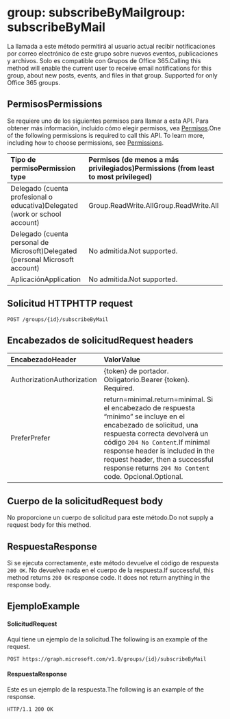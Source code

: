 # <a name="group-subscribebymail"></a><span data-ttu-id="5ddfd-101">group: subscribeByMail</span><span class="sxs-lookup"><span data-stu-id="5ddfd-101">group: subscribeByMail</span></span>
<span data-ttu-id="5ddfd-p101">La llamada a este método permitirá al usuario actual recibir notificaciones por correo electrónico de este grupo sobre nuevos eventos, publicaciones y archivos. Solo es compatible con Grupos de Office 365.</span><span class="sxs-lookup"><span data-stu-id="5ddfd-p101">Calling this method will enable the current user to receive email notifications for this group, about new posts, events, and files in that group. Supported for only Office 365 groups.</span></span>

## <a name="permissions"></a><span data-ttu-id="5ddfd-104">Permisos</span><span class="sxs-lookup"><span data-stu-id="5ddfd-104">Permissions</span></span>
<span data-ttu-id="5ddfd-p102">Se requiere uno de los siguientes permisos para llamar a esta API. Para obtener más información, incluido cómo elegir permisos, vea [Permisos](../../../concepts/permissions_reference.md).</span><span class="sxs-lookup"><span data-stu-id="5ddfd-p102">One of the following permissions is required to call this API. To learn more, including how to choose permissions, see [Permissions](../../../concepts/permissions_reference.md).</span></span>

|<span data-ttu-id="5ddfd-107">Tipo de permiso</span><span class="sxs-lookup"><span data-stu-id="5ddfd-107">Permission type</span></span>      | <span data-ttu-id="5ddfd-108">Permisos (de menos a más privilegiados)</span><span class="sxs-lookup"><span data-stu-id="5ddfd-108">Permissions (from least to most privileged)</span></span>              |
|:--------------------|:---------------------------------------------------------|
|<span data-ttu-id="5ddfd-109">Delegado (cuenta profesional o educativa)</span><span class="sxs-lookup"><span data-stu-id="5ddfd-109">Delegated (work or school account)</span></span> | <span data-ttu-id="5ddfd-110">Group.ReadWrite.All</span><span class="sxs-lookup"><span data-stu-id="5ddfd-110">Group.ReadWrite.All</span></span>    |
|<span data-ttu-id="5ddfd-111">Delegado (cuenta personal de Microsoft)</span><span class="sxs-lookup"><span data-stu-id="5ddfd-111">Delegated (personal Microsoft account)</span></span> | <span data-ttu-id="5ddfd-112">No admitida.</span><span class="sxs-lookup"><span data-stu-id="5ddfd-112">Not supported.</span></span>    |
|<span data-ttu-id="5ddfd-113">Aplicación</span><span class="sxs-lookup"><span data-stu-id="5ddfd-113">Application</span></span> | <span data-ttu-id="5ddfd-114">No admitida.</span><span class="sxs-lookup"><span data-stu-id="5ddfd-114">Not supported.</span></span> |

## <a name="http-request"></a><span data-ttu-id="5ddfd-115">Solicitud HTTP</span><span class="sxs-lookup"><span data-stu-id="5ddfd-115">HTTP request</span></span>
<!-- { "blockType": "ignored" } -->
```http
POST /groups/{id}/subscribeByMail
```
## <a name="request-headers"></a><span data-ttu-id="5ddfd-116">Encabezados de solicitud</span><span class="sxs-lookup"><span data-stu-id="5ddfd-116">Request headers</span></span>
| <span data-ttu-id="5ddfd-117">Encabezado</span><span class="sxs-lookup"><span data-stu-id="5ddfd-117">Header</span></span>       | <span data-ttu-id="5ddfd-118">Valor</span><span class="sxs-lookup"><span data-stu-id="5ddfd-118">Value</span></span> |
|:---------------|:--------|
| <span data-ttu-id="5ddfd-119">Authorization</span><span class="sxs-lookup"><span data-stu-id="5ddfd-119">Authorization</span></span>  | <span data-ttu-id="5ddfd-p103">{token} de portador. Obligatorio.</span><span class="sxs-lookup"><span data-stu-id="5ddfd-p103">Bearer {token}. Required.</span></span>  |
| <span data-ttu-id="5ddfd-122">Prefer</span><span class="sxs-lookup"><span data-stu-id="5ddfd-122">Prefer</span></span> | <span data-ttu-id="5ddfd-123">return=minimal.</span><span class="sxs-lookup"><span data-stu-id="5ddfd-123">return=minimal.</span></span> <span data-ttu-id="5ddfd-124">Si el encabezado de respuesta “mínimo” se incluye en el encabezado de solicitud, una respuesta correcta devolverá un código `204 No Content`.</span><span class="sxs-lookup"><span data-stu-id="5ddfd-124">If minimal response header is included in the request header, then a successful response returns `204 No Content` code.</span></span> <span data-ttu-id="5ddfd-125">Opcional.</span><span class="sxs-lookup"><span data-stu-id="5ddfd-125">Optional.</span></span>  | 

## <a name="request-body"></a><span data-ttu-id="5ddfd-126">Cuerpo de la solicitud</span><span class="sxs-lookup"><span data-stu-id="5ddfd-126">Request body</span></span>
<span data-ttu-id="5ddfd-127">No proporcione un cuerpo de solicitud para este método.</span><span class="sxs-lookup"><span data-stu-id="5ddfd-127">Do not supply a request body for this method.</span></span>

## <a name="response"></a><span data-ttu-id="5ddfd-128">Respuesta</span><span class="sxs-lookup"><span data-stu-id="5ddfd-128">Response</span></span>
<span data-ttu-id="5ddfd-p105">Si se ejecuta correctamente, este método devuelve el código de respuesta `200 OK`. No devuelve nada en el cuerpo de la respuesta.</span><span class="sxs-lookup"><span data-stu-id="5ddfd-p105">If successful, this method returns `200 OK` response code. It does not return anything in the response body.</span></span>

## <a name="example"></a><span data-ttu-id="5ddfd-131">Ejemplo</span><span class="sxs-lookup"><span data-stu-id="5ddfd-131">Example</span></span>
#### <a name="request"></a><span data-ttu-id="5ddfd-132">Solicitud</span><span class="sxs-lookup"><span data-stu-id="5ddfd-132">Request</span></span>
<span data-ttu-id="5ddfd-133">Aquí tiene un ejemplo de la solicitud.</span><span class="sxs-lookup"><span data-stu-id="5ddfd-133">The following is an example of the request.</span></span>
<!-- {
  "blockType": "request",
  "name": "group_subscribebymail"
}-->
```http
POST https://graph.microsoft.com/v1.0/groups/{id}/subscribeByMail
```

#### <a name="response"></a><span data-ttu-id="5ddfd-134">Respuesta</span><span class="sxs-lookup"><span data-stu-id="5ddfd-134">Response</span></span>
<span data-ttu-id="5ddfd-135">Este es un ejemplo de la respuesta.</span><span class="sxs-lookup"><span data-stu-id="5ddfd-135">The following is an example of the response.</span></span> 
<!-- {
  "blockType": "response",
  "truncated": true
} -->
```http
HTTP/1.1 200 OK
```

<!-- uuid: 8fcb5dbc-d5aa-4681-8e31-b001d5168d79
2015-10-25 14:57:30 UTC -->
<!-- {
  "type": "#page.annotation",
  "description": "group: subscribeByMail",
  "keywords": "",
  "section": "documentation",
  "tocPath": ""
}-->